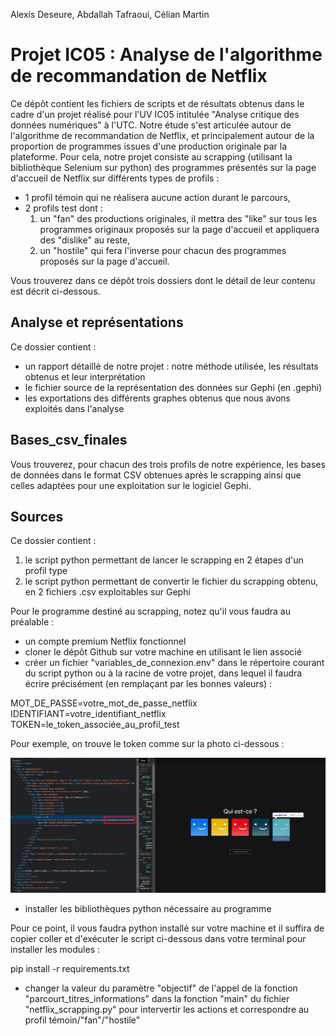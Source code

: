 Alexis Deseure, Abdallah Tafraoui, Célian Martin

# Projet IC05 : Analyse de l'algorithme de recommandation de Netflix

Ce dépôt contient les fichiers de scripts et de résultats obtenus dans le cadre d'un projet réalisé pour l'UV IC05 intitulée "Analyse critique des données
numériques" à l'UTC.
Notre étude s'est articulée autour de l'algorithme de recommandation  de Netflix, et principalement autour de la proportion de programmes issues d'une production originale par la plateforme. Pour cela, notre projet consiste au scrapping (utilisant la bibliothèque Selenium sur python) des programmes présentés sur la page d'accueil de Netflix sur différents types de profils : 
* 1 profil témoin qui ne réalisera aucune action durant le parcours,
* 2 profils test dont :
    1. un "fan" des productions originales, il mettra des "like" sur tous les programmes originaux proposés sur la page d'accueil et appliquera des "dislike" au reste,
    2. un "hostile" qui fera l'inverse pour chacun des programmes proposés sur la page d'accueil.

Vous trouverez dans ce dépôt trois dossiers dont le détail de leur contenu est décrit ci-dessous.

## Analyse et représentations

Ce dossier contient :
* un rapport détaillé de notre projet : notre méthode utilisée, les résultats obtenus et leur interprétation
* le fichier source de la représentation des données sur Gephi (en .gephi)
* les exportations des différents graphes obtenus que nous avons exploités dans l'analyse

## Bases_csv_finales

Vous trouverez, pour chacun des trois profils de notre expérience, les bases de données dans le format CSV obtenues après le scrapping ainsi que celles adaptées pour une exploitation sur le logiciel Gephi.

## Sources

Ce dossier contient :
1. le script python permettant de lancer le scrapping en 2 étapes d'un profil type
2. le script python permettant de convertir le fichier du scrapping obtenu, en 2 fichiers .csv exploitables sur Gephi

Pour le programme destiné au scrapping, notez qu'il vous faudra au préalable :
* un compte premium Netflix fonctionnel
* cloner le dépôt Github sur votre machine en utilisant le lien associé
* créer un fichier "variables_de_connexion.env" dans le répertoire courant du script python ou à la racine de votre projet, dans lequel il faudra écrire précisément (en remplaçant par les bonnes valeurs) :

MOT_DE_PASSE=votre_mot_de_passe_netflix<br>
IDENTIFIANT=votre_identifiant_netflix<br>
TOKEN=le_token_associée_au_profil_test<br>

Pour exemple, on trouve le token comme sur la photo ci-dessous : 

![Capture d'écran pour trouver le token d'un profil Netflix](/token_profil_netflix_readme_screenshot.png)

* installer les bibliothèques python nécessaire au programme

Pour ce point, il vous faudra python installé sur votre machine et il suffira de copier coller et d'exécuter le script ci-dessous dans votre terminal pour installer les modules :

pip install -r requirements.txt

* changer la valeur du paramètre "objectif" de l'appel de la fonction "parcourt_titres_informations" dans la fonction "main" du fichier "netflix_scrapping.py" pour intervertir les actions et correspondre au profil témoin/"fan"/"hostile"
